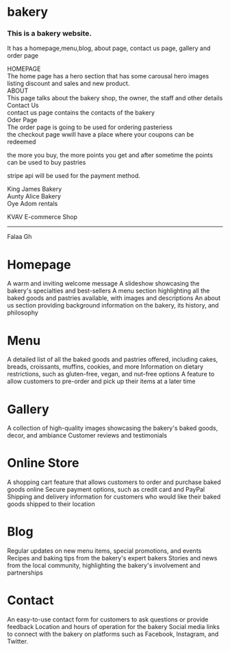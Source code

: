 # bakery

<h3>This is a bakery website.</h3>

It has a homepage,menu,blog, about page, contact us page, gallery and order page
<br>


HOMEPAGE <br>
The home page has a hero section that has some carousal hero images listing discount and sales and new product.
<br>
ABOUT <br>
This page talks about the bakery shop, the owner, the staff and other details
<br>
Contact Us <br>
contact us page contains the contacts of the bakery
<br>
Oder Page<br>
The order page is going  to be used for ordering pasteriess <br>
the checkout page wwill have a place where your coupons can be redeemed <br>

the more you buy, the more points you get and after sometime the points can be used to buy pastries <br>

stripe api will be used for the payment method.<br>

King James Bakery <br>
Aunty Alice Bakery <br>
Oye Adom rentals <br>
<!-----------Comment----------!>

KVAV E-commerce Shop <br>
<hr>
<p >Falaa Gh </p>

<h1>Homepage</h1>
<p>
A warm and inviting welcome message
A slideshow showcasing the bakery's specialties and best-sellers
A menu section highlighting all the baked goods and pastries available, with images and descriptions
An about us section providing background information on the bakery, its history, and philosophy
</p>

<h1>Menu</h1>
<p>A detailed list of all the baked goods and pastries offered, including cakes, breads, croissants, muffins, cookies, and more
Information on dietary restrictions, such as gluten-free, vegan, and nut-free options
A feature to allow customers to pre-order and pick up their items at a later time
</p>

<h1>Gallery</h1>
<p>A collection of high-quality images showcasing the bakery's baked goods, decor, and ambiance
Customer reviews and testimonials
</p>

<h1>Online Store</h1>
<p>
A shopping cart feature that allows customers to order and purchase baked goods online
Secure payment options, such as credit card and PayPal
Shipping and delivery information for customers who would like their baked goods shipped to their location</p>


<h1>Blog</h1>
<p>
Regular updates on new menu items, special promotions, and events
Recipes and baking tips from the bakery's expert bakers
Stories and news from the local community, highlighting the bakery's involvement and partnerships
</p>

<h1>Contact</h1>
<p>
An easy-to-use contact form for customers to ask questions or provide feedback
Location and hours of operation for the bakery
Social media links to connect with the bakery on platforms such as Facebook, Instagram, and Twitter.
</p>
